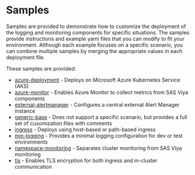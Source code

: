 # Samples

Samples are provided to demonstrate how to customize the deployment
of the logging and monitoring components for specific situations. The samples provide instructions and example yaml files that you can modify to fit your environment. Although each example focuses on a specific scenario, you can combine multiple samples by merging the appropriate values in each deployment file.

These samples are provided:

* [azure-deployment](azure-deployment) - Deploys on Microsoft Azure Kubernetes Service (AKS)
* [azure-monitor](azure-monitor) - Enables Azure Monitor to collect metrics
from SAS Viya components
* [external-alertmanager](external-alertmanager) - Configures a central external Alert Manager instance
* [generic-base](generic-base) - Does not support a specific scenario, but provides a full set of cusomization files with comments
* [ingress](ingress) - Deploys using host-based or path-based ingress
* [min-logging](min-logging) - Provides a minimal logging configuration for dev or test environments
* [namespace-monitoring](namespace-monitoring) - Separates cluster monitoring
from SAS Viya monitoring
* [tls](tls) - Enables TLS encryption for both ingress and in-cluster
communication

